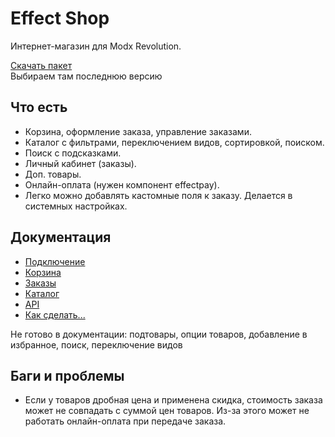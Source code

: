 # Effect Shop

Интернет-магазин для Modx Revolution.

[Скачать пакет](packages)     
Выбираем там последнюю версию

## Что есть
- Корзина, оформление заказа, управление заказами.
- Каталог с фильтрами, переключением видов, сортировкой, поиском.
- Поиск с подсказками.
- Личный кабинет (заказы).
- Доп. товары.
- Онлайн-оплата (нужен компонент effectpay).
- Легко можно добавлять кастомные поля к заказу. Делается в системных настройках.

## Документация
- [Подключение](docs/head.md)
- [Корзина](docs/cart.md)
- [Заказы](docs/order.md)
- [Каталог](docs/catalog.md)
- [API](docs/api.md)
- [Как сделать...](docs/how-do.md)

Не готово в документации: подтовары, опции товаров, добавление в избранное, поиск, переключение видов

## Баги и проблемы
- Если у товаров дробная цена и применена скидка, стоимость заказа может не совпадать с суммой цен товаров. Из-за этого может не работать онлайн-оплата при передаче заказа.
